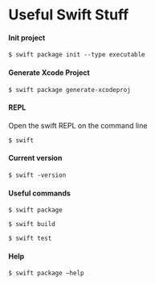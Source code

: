 # Useful Swift Stuff

#### Init project
```
$ swift package init --type executable
```

#### Generate Xcode Project
```
$ swift package generate-xcodeproj
```

#### REPL
Open the swift REPL on the command line

```
$ swift
```

#### Current version
```
$ swift -version
```

#### Useful commands
```
$ swift package
```
```
$ swift build
```
```
$ swift test
```

#### Help
```
$ swift package —help
```